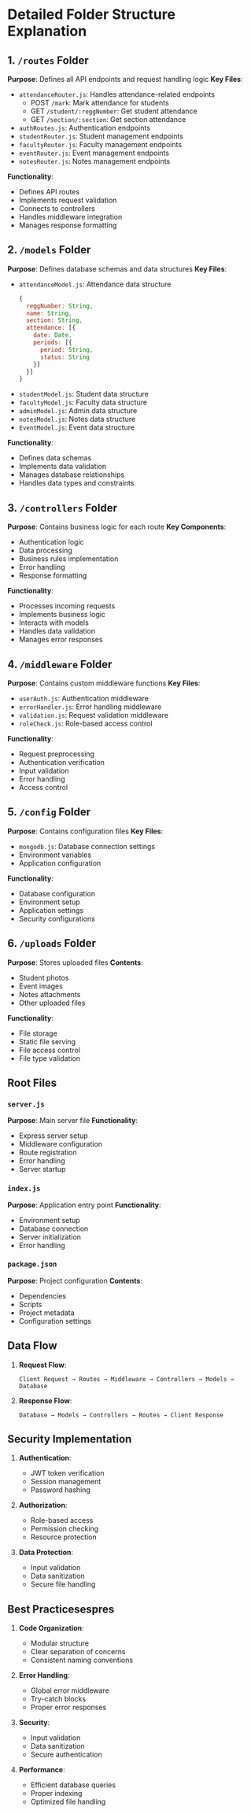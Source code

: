 # Detailed Folder Structure Explanation

## 1. `/routes` Folder
**Purpose**: Defines all API endpoints and request handling logic
**Key Files**:
- `attendanceRouter.js`: Handles attendance-related endpoints
  - POST `/mark`: Mark attendance for students
  - GET `/student/:reggNumber`: Get student attendance
  - GET `/section/:section`: Get section attendance
- `authRoutes.js`: Authentication endpoints
- `studentRouter.js`: Student management endpoints
- `facultyRouter.js`: Faculty management endpoints
- `eventRouter.js`: Event management endpoints
- `notesRouter.js`: Notes management endpoints

**Functionality**:
- Defines API routes
- Implements request validation
- Connects to controllers
- Handles middleware integration
- Manages response formatting

## 2. `/models` Folder
**Purpose**: Defines database schemas and data structures
**Key Files**:
- `attendanceModel.js`: Attendance data structure
  ```javascript
  {
    reggNumber: String,
    name: String,
    section: String,
    attendance: [{
      date: Date,
      periods: [{
        period: String,
        status: String
      }]
    }]
  }
  ```
- `studentModel.js`: Student data structure
- `facultyModel.js`: Faculty data structure
- `adminModel.js`: Admin data structure
- `notesModel.js`: Notes data structure
- `EventModel.js`: Event data structure

**Functionality**:
- Defines data schemas
- Implements data validation
- Manages database relationships
- Handles data types and constraints

## 3. `/controllers` Folder
**Purpose**: Contains business logic for each route
**Key Components**:
- Authentication logic
- Data processing
- Business rules implementation
- Error handling
- Response formatting

**Functionality**:
- Processes incoming requests
- Implements business logic
- Interacts with models
- Handles data validation
- Manages error responses

## 4. `/middleware` Folder
**Purpose**: Contains custom middleware functions
**Key Files**:
- `userAuth.js`: Authentication middleware
- `errorHandler.js`: Error handling middleware
- `validation.js`: Request validation middleware
- `roleCheck.js`: Role-based access control

**Functionality**:
- Request preprocessing
- Authentication verification
- Input validation
- Error handling
- Access control

## 5. `/config` Folder
**Purpose**: Contains configuration files
**Key Files**:
- `mongodb.js`: Database connection settings
- Environment variables
- Application configuration

**Functionality**:
- Database configuration
- Environment setup
- Application settings
- Security configurations

## 6. `/uploads` Folder
**Purpose**: Stores uploaded files
**Contents**:
- Student photos
- Event images
- Notes attachments
- Other uploaded files

**Functionality**:
- File storage
- Static file serving
- File access control
- File type validation

## Root Files

### `server.js`
**Purpose**: Main server file
**Functionality**:
- Express server setup
- Middleware configuration
- Route registration
- Error handling
- Server startup

### `index.js`
**Purpose**: Application entry point
**Functionality**:
- Environment setup
- Database connection
- Server initialization
- Error handling

### `package.json`
**Purpose**: Project configuration
**Contents**:
- Dependencies
- Scripts
- Project metadata
- Configuration settings

## Data Flow
1. **Request Flow**:
   ```
   Client Request → Routes → Middleware → Controllers → Models → Database
   ```

2. **Response Flow**:
   ```
   Database → Models → Controllers → Routes → Client Response
   ```

## Security Implementation
1. **Authentication**:
   - JWT token verification
   - Session management
   - Password hashing

2. **Authorization**:
   - Role-based access
   - Permission checking
   - Resource protection

3. **Data Protection**:
   - Input validation
   - Data sanitization
   - Secure file handling

## Best Practicesespres
1. **Code Organization**:
   - Modular structure
   - Clear separation of concerns
   - Consistent naming conventions

2. **Error Handling**:
   - Global error middleware
   - Try-catch blocks
   - Proper error responses

3. **Security**:
   - Input validation
   - Data sanitization
   - Secure authentication

4. **Performance**:
   - Efficient database queries
   - Proper indexing
   - Optimized file handling 